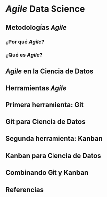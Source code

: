 # _Agile_ Data Science

## Metodologías _Agile_

### ¿Por qué _Agile_?

### ¿Qué es _Agile_?

### 

## _Agile_ en la Ciencia de Datos

## Herramientas _Agile_

## Primera herramienta: Git

## Git para Ciencia de Datos

## Segunda herramienta: Kanban

## Kanban para Ciencia de Datos

## Combinando Git y Kanban

## Referencias